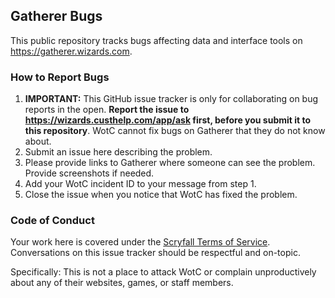 ## Gatherer Bugs

This public repository tracks bugs affecting data and interface tools on <https://gatherer.wizards.com>.

### How to Report Bugs

1. **IMPORTANT:** This GitHub issue tracker is only for collaborating on bug reports in the open. **Report the issue to https://wizards.custhelp.com/app/ask first, before you submit it to this repository**. WotC cannot fix bugs on Gatherer that they do not know about.
2. Submit an issue here describing the problem.
3. Please provide links to Gatherer where someone can see the problem. Provide screenshots if needed.
3. Add your WotC incident ID to your message from step 1.
4. Close the issue when you notice that WotC has fixed the problem.

### Code of Conduct

Your work here is covered under the [Scryfall Terms of Service](https://scryfall.com/docs/terms). Conversations on this issue tracker should be respectful and on-topic.

Specifically: This is not a place to attack WotC or complain unproductively about any of their websites, games, or staff members.
